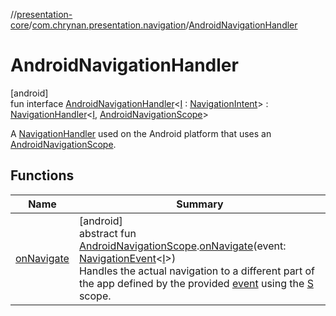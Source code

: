 //[presentation-core](../../../index.md)/[com.chrynan.presentation.navigation](../index.md)/[AndroidNavigationHandler](index.md)

# AndroidNavigationHandler

[android]\
fun interface [AndroidNavigationHandler](index.md)&lt;[I](index.md) : [NavigationIntent](../../../../presentation-core/presentation-core/com.chrynan.presentation.navigation/-navigation-intent/index.md)&gt; : [NavigationHandler](../../../../presentation-core/presentation-core/com.chrynan.presentation.navigation/-navigation-handler/index.md)&lt;[I](index.md), [AndroidNavigationScope](../-android-navigation-scope/index.md)&gt; 

A [NavigationHandler](../../../../presentation-core/presentation-core/com.chrynan.presentation.navigation/-navigation-handler/index.md) used on the Android platform that uses an [AndroidNavigationScope](../-android-navigation-scope/index.md).

## Functions

| Name | Summary |
|---|---|
| [onNavigate](index.md#257056606%2FFunctions%2F174188672) | [android]<br>abstract fun [AndroidNavigationScope](../-android-navigation-scope/index.md).[onNavigate](index.md#257056606%2FFunctions%2F174188672)(event: [NavigationEvent](../../../../presentation-core/presentation-core/com.chrynan.presentation.navigation/-navigation-event/index.md)&lt;[I](index.md)&gt;)<br>Handles the actual navigation to a different part of the app defined by the provided [event](index.md#257056606%2FFunctions%2F174188672) using the [S](../../../../presentation-core/com.chrynan.presentation.navigation/-navigation-handler/index.md) scope. |
